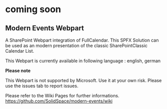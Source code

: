 # coming soon 

## Modern Events Webpart
A SharePoint Webpart integration of FullCalendar. This SPFX Solution can be used as an modern presentation of the classic SharePointClassic Calendar List.

This Webpart is currently available in following language : english, german

**Please note**

This Webpart is not supported by Microsoft. Use it at your own risk. Please use the issues tab to report issues.

Please refer to the Wiki Pages for further informations.
https://github.com/SolidSpace/modern-events/wiki
